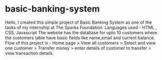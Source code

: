 # basic-banking-system
Hello, I created this simple project of Basic Banking System as one of the tasks of my internship at The Sparks Foundation.
Languages used - HTML , CSS, Javascript
The website has the database for upto 10 customers where the customers table have basic fields like name,email and current balance.
Flow of this project is - Home page > View all customers > Select and view one customer > Transfer money > enter details of customer to transfer > view transaction details.

